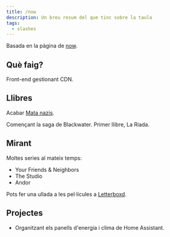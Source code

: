 ```yaml
---
title: /now
description: Un breu resum del que tinc sobre la taula
tags:
  - slashes
---
```


Basada en la pàgina de <a href="https://nownownow.com/about" target="_blank">now</a>.


## Què faig?

Front-end gestionant CDN.

## Llibres

Acabar <a href="https://flowpress.media/producte/mata-nazis/?lang=ca" target="_blank">Mata nazis</a>.

Començant la saga de Blackwater. Primer llibre, La Riada.

## Mirant

Moltes series al mateix temps:

- Your Friends & Neighbors
- The Studio
- Andor

Pots fer una ullada a les pel·lícules a <a href="https://letterboxd.com/gerardag/" target="_blank">Letterboxd</a>.

## Projectes

- Organitzant els panells d'energia i clima de Home Assistant.